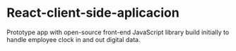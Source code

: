 # React-client-side-aplicacion
Prototype app with open-source front-end JavaScript library  build initially to handle  employee  clock in and out digital data.
